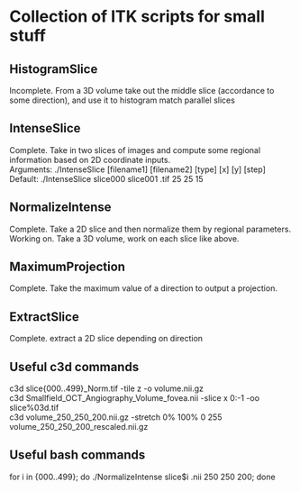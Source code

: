 # Collection of ITK scripts for small stuff<br>
## HistogramSlice<br>
Incomplete. From a 3D volume take out the middle slice (accordance to some direction), and use it to histogram match parallel slices<br>
## IntenseSlice<br>
Complete. Take in two slices of images and compute some regional information based on 2D coordinate inputs.<br>
Arguments:	./IntenseSlice [filename1] [filename2] [type] [x] [y] [step]<br>
Default:	./IntenseSlice slice000 slice001 .tif 25 25 15<br>
## NormalizeIntense<br>
Complete. Take a 2D slice and then normalize them by regional parameters.<br>
Working on. Take a 3D volume, work on each slice like above.<br>
## MaximumProjection<br>
Complete. Take the maximum value of a direction to output a projection.<br>
## ExtractSlice<br>
Complete. extract a 2D slice depending on direction<br>
## Useful c3d commands<br>
c3d slice{000..499}_Norm.tif -tile z -o volume.nii.gz<br>
c3d Smallfield_OCT_Angiography_Volume_fovea.nii -slice x 0:-1 -oo slice%03d.tif<br>
c3d volume_250_250_200.nii.gz -stretch 0% 100% 0 255 volume_250_250_200_rescaled.nii.gz<br>
## Useful bash commands<br>
for i in {000..499}; do ./NormalizeIntense slice$i .nii 250 250 200; done<br> 


